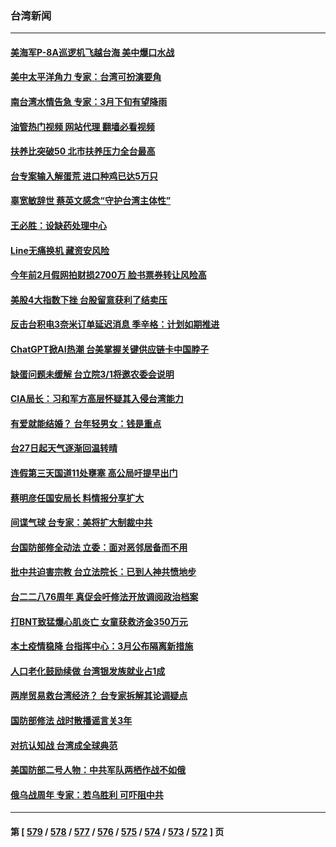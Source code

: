 ### 台湾新闻
---
#### [美海军P-8A巡逻机飞越台海 美中爆口水战](../../pages/ncid1349361/n13939498.md?02281645) 
#### [美中太平洋角力 专家：台湾可扮演要角](../../pages/ncid1349361/n13939451.md?02281645) 
#### [南台湾水情告急 专家：3月下旬有望降雨](../../pages/ncid1349361/n13939477.md?02281645) 
#### [油管热门视频 网站代理 翻墙必看视频](http://138.2.39.72:81/youtube.html?epic-marker?02281645)
#### [扶养比突破50 北市扶养压力全台最高](../../pages/ncid1349361/n13939468.md?02281645) 
#### [台专案输入解蛋荒 进口种鸡已达5万只](../../pages/ncid1349361/n13939482.md?02281645) 
#### [辜宽敏辞世 蔡英文感念“守护台湾主体性”](../../pages/ncid1349361/n13939456.md?02281645) 
#### [王必胜：设缺药处理中心](../../pages/ncid1349361/n13939470.md?02281645) 
#### [Line无痛换机 藏资安风险](../../pages/ncid1349361/n13939461.md?02281645) 
#### [今年前2月假网拍财损2700万 脸书票券转让风险高](../../pages/ncid1349361/n13939458.md?02281645) 
#### [美股4大指数下挫 台股留意获利了结卖压](../../pages/ncid1349361/n13939409.md?02281645) 
#### [反击台积电3奈米订单延迟消息 季辛格：计划如期推进](../../pages/ncid1349361/n13939412.md?02281645) 
#### [ChatGPT掀AI热潮 台美掌握关键供应链卡中国脖子](../../pages/ncid1349361/n13939414.md?02281645) 
#### [缺蛋问题未缓解 台立院3/1将邀农委会说明](../../pages/ncid1349361/n13938745.md?02281645) 
#### [CIA局长：习和军方高层怀疑其入侵台湾能力](../../pages/ncid1349361/n13938935.md?02281645) 
#### [有爱就能结婚？ 台年轻男女：钱是重点](../../pages/ncid1349361/n13938706.md?02281645) 
#### [台27日起天气逐渐回温转晴](../../pages/ncid1349361/n13938744.md?02281645) 
#### [连假第三天国道11处壅塞 高公局吁提早出门](../../pages/ncid1349361/n13938742.md?02281645) 
#### [蔡明彦任国安局长 料情报分享扩大](../../pages/ncid1349361/n13938729.md?02281645) 
#### [间谍气球 台专家：美将扩大制裁中共](../../pages/ncid1349361/n13938727.md?02281645) 
#### [台国防部修全动法 立委：面对恶邻居备而不用](../../pages/ncid1349361/n13938731.md?02281645) 
#### [批中共迫害宗教 台立法院长：已到人神共愤地步](../../pages/ncid1349361/n13938732.md?02281645) 
#### [台二二八76周年 真促会吁修法开放调阅政治档案](../../pages/ncid1349361/n13938733.md?02281645) 
#### [打BNT致猛爆心肌炎亡 女童获救济金350万元](../../pages/ncid1349361/n13938696.md?02281645) 
#### [本土疫情稳降 台指挥中心：3月公布隔离新措施](../../pages/ncid1349361/n13938709.md?02281645) 
#### [人口老化鼓励续做 台湾银发族就业占1成](../../pages/ncid1349361/n13938669.md?02281645) 
#### [两岸贸易救台湾经济？ 台专家拆解其论调疑点](../../pages/ncid1349361/n13938671.md?02281645) 
#### [国防部修法 战时散播谣言关3年](../../pages/ncid1349361/n13938646.md?02281645) 
#### [对抗认知战 台湾成全球典范](../../pages/ncid1349361/n13938655.md?02281645) 
#### [美国防部二号人物：中共军队两栖作战不如俄](../../pages/ncid1349361/n13938262.md?02281645) 
#### [俄乌战周年 专家：若乌胜利 可吓阻中共](../../pages/ncid1349361/n13938152.md?02281645) 

---
#### 第 [ [579](./579.md?02281645) / [578](./578.md?02281645) / [577](./577.md?02281645) / [576](./576.md?02281645) / [575](./575.md?02281645) / [574](./574.md?02281645) / [573](./573.md?02281645) / [572](./572.md?02281645) ] 页
